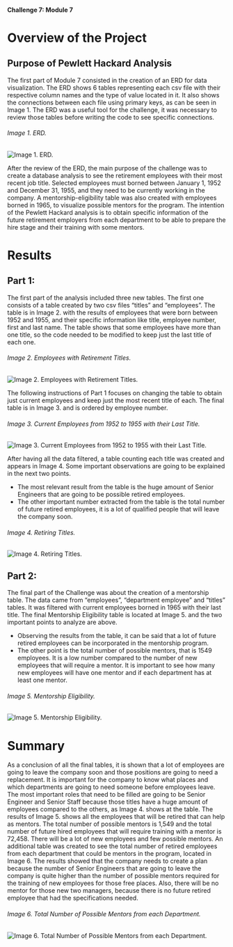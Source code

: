 #### Challenge 7: Module 7

# Overview of the Project

## Purpose of Pewlett Hackard Analysis

The first part of Module 7 consisted in the creation of an ERD for data visualization. The ERD shows 6 tables representing each csv file with their respective column names and the type of value located in it. It also shows the connections between each file using primary keys, as can be seen in Image 1. The ERD was a useful tool for the challenge, it was necessary to review those tables before writing the code to see specific connections.

###### Image 1. ERD.

![Image 1. ERD.](Resources/EmployeeDB.png)

After the review of the ERD, the main purpose of the challenge was to create a database analysis to see the retirement employees with their most recent job title. Selected employees must borned between January 1, 1952 and December 31, 1955, and they need to be currently working in the company. A mentorship-eligibility table was also created with employees borned in 1965, to visualize possible mentors for the program.
The intention of the Pewlett Hackard analysis is to obtain specific information of the future retirement employers from each department to be able to prepare the hire stage and their training with some mentors.


# Results

## Part 1:

The first part of the analysis included three new tables. The first one consists of a table created by two csv files “titles” and “employees”. The table is in Image 2. with the results of employees that were born between 1952 and 1955, and their specific information like title, employee number, first and last name.
The table shows that some employees have more than one title, so the code needed to be modified to keep just the last title of each one.

###### Image 2. Employees with Retirement Titles.

![Image 2. Employees with Retirement Titles.](Resources/retirement_titles.PNG)

The following instructions of Part 1 focuses on changing the table to obtain just current employees and keep just the most recent title of each. The final table is in Image 3. and is ordered by employee number.

###### Image 3. Current Employees from 1952 to 1955 with their Last Title.

![Image 3. Current Employees from 1952 to 1955 with their Last Title.](Resources/unique_titles.PNG)

After having all the data filtered, a table counting each title was created and appears in Image 4. Some important observations are going to be explained in the next two points.
* The most relevant result from the table is the huge amount of Senior Engineers that are going to be possible retired employees.
* The other important number extracted from the table is the total number of future retired employees, it is a lot of qualified people that will leave the company soon.

###### Image 4. Retiring Titles.

![Image 4. Retiring Titles.](Resources/retiring_titles.PNG)


## Part 2:

The final part of the Challenge was about the creation of a mentorship table. The data came from “employees”, “department employee” and “titles” tables. It was filtered with current employees borned in 1965 with their last title. The final Mentorship Eligibility table is located at Image 5. and the two important points to analyze are above.
* Observing the results from the table, it can be said that a lot of future retired employees can be incorporated in the mentorship program.
* The other point is the total number of possible mentors, that is 1549 employees. It is a low number compared to the number of new employees that will require a mentor. It is important to see how many new employees will have one mentor and if each department has at least one mentor. 

###### Image 5. Mentorship Eligibility.

![Image 5. Mentorship Eligibility.](Resources/mentorship_eligibilty.PNG)


# Summary
As a conclusion of all the final tables, it is shown that a lot of employees are going to leave the company soon and those positions are going to need a replacement. It is important for the company to know what places and which departments are going to need someone before employees leave. The most important roles that need to be filled are going to be Senior Engineer and Senior Staff because those titles have a huge amount of employees compared to the others, as Image 4. shows at the table.
The results of Image 5. shows all the employees that will be retired that can help as mentors. The total number of possible mentors is 1,549  and the total number of future hired employees that will require training with a mentor is 72,458. There will be a lot of new employees and few possible mentors. An additional table was created to see the total number of retired employees from each department that could be mentors in the program, located in Image 6. The results showed that the company needs to create a plan because the number of Senior Engineers that are going to leave the company is quite higher than the number of possible mentors required for the training of new employees for those free places. Also, there will be no mentor for those new two managers, because there is no future retired employee that had the specifications needed.

###### Image 6. Total Number of Possible Mentors from each Department.

![Image 6. Total Number of Possible Mentors from each Department.](Resources/mentor_count.PNG)

